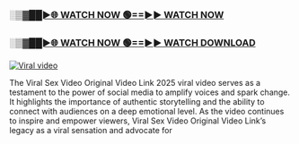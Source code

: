 ### [░▒▓██►🌐 WATCH NOW 🟢==►► WATCH NOW](https://all-viral-social.blogspot.com/2024/12/loti-viral.html)

### [░▒▓██►🌐 WATCH NOW 🟢==►► WATCH DOWNLOAD](https://all-viral-social.blogspot.com/2024/12/loti-viral.html)

<p><a href="https://all-viral-social.blogspot.com/2024/12/loti-viral.html" rel="nofollow"><img src="https://i.imgur.com/dJHk4Zq.gif" alt="Viral video"></a></p>


The Viral Sex Video Original Video Link 2025 viral video serves as a testament to the power of social media to amplify voices and spark change. It highlights the importance of authentic storytelling and the ability to connect with audiences on a deep emotional level. As the video continues to inspire and empower viewers, Viral Sex Video Original Video Link’s legacy as a viral sensation and advocate for 
